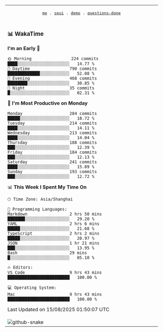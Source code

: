 
<div align="center">

<table>
<tr><td>
  <p align="center">
  <samp>
    <a href="https://github.com/seaeam/seaeam">me</a> .
    <a href="https://github.com/SeaMmMm/se-element">seui</a> .
    <a href="https://github.com/seaeam/project-demo">demo</a> .
    <a href="https://github.com/506-FETL/one-question-per-day">questions-done</a>
    
  </samp>
    </p>
</td></tr>

<tr><td>

### 📊 WakaTime

<!--START_SECTION:waka-->
**I'm an Early 🐤** 

```text
🌞 Morning                224 commits         ████░░░░░░░░░░░░░░░░░░░░░   14.77 % 
🌆 Daytime                790 commits         █████████████░░░░░░░░░░░░   52.08 % 
🌃 Evening                468 commits         ████████░░░░░░░░░░░░░░░░░   30.85 % 
🌙 Night                  35 commits          █░░░░░░░░░░░░░░░░░░░░░░░░   02.31 % 
```
📅 **I'm Most Productive on Monday** 

```text
Monday                   284 commits         █████░░░░░░░░░░░░░░░░░░░░   18.72 % 
Tuesday                  214 commits         ████░░░░░░░░░░░░░░░░░░░░░   14.11 % 
Wednesday                213 commits         ████░░░░░░░░░░░░░░░░░░░░░   14.04 % 
Thursday                 188 commits         ███░░░░░░░░░░░░░░░░░░░░░░   12.39 % 
Friday                   184 commits         ███░░░░░░░░░░░░░░░░░░░░░░   12.13 % 
Saturday                 241 commits         ████░░░░░░░░░░░░░░░░░░░░░   15.89 % 
Sunday                   193 commits         ███░░░░░░░░░░░░░░░░░░░░░░   12.72 % 
```


📊 **This Week I Spent My Time On** 

```text
🕑︎ Time Zone: Asia/Shanghai

💬 Programming Languages: 
Markdown                 2 hrs 50 mins       ███████░░░░░░░░░░░░░░░░░░   29.20 % 
YAML                     2 hrs 6 mins        █████░░░░░░░░░░░░░░░░░░░░   21.68 % 
TypeScript               2 hrs 2 mins        █████░░░░░░░░░░░░░░░░░░░░   20.97 % 
JSON                     1 hr 21 mins        ███░░░░░░░░░░░░░░░░░░░░░░   13.95 % 
Bash                     29 mins             █░░░░░░░░░░░░░░░░░░░░░░░░   05.10 % 

🔥 Editors: 
VS Code                  9 hrs 43 mins       █████████████████████████   100.00 % 

💻 Operating System: 
Mac                      9 hrs 43 mins       █████████████████████████   100.00 % 
```


 Last Updated on 15/08/2025 01:50:07 UTC
<!--END_SECTION:waka-->
</td></tr>

<tr><td>
  <img alt="github-snake" src="profile-snake-contrib/github-user-contribution.svg"/>
</td></tr>

</table>
